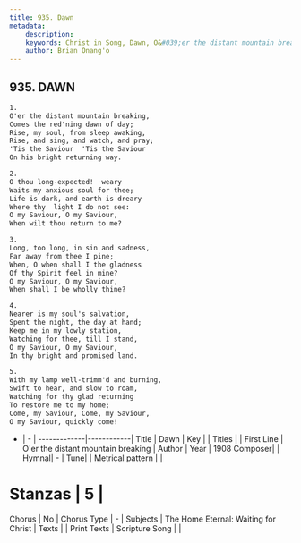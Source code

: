 ```yaml
---
title: 935. Dawn
metadata:
    description: 
    keywords: Christ in Song, Dawn, O&#039;er the distant mountain breaking , 
    author: Brian Onang'o
---
```



## 935. DAWN

```txt
1.
O'er the distant mountain breaking,
Comes the red'ning dawn of day;
Rise, my soul, from sleep awaking,
Rise, and sing, and watch, and pray;
'Tis the Saviour  'Tis the Saviour
On his bright returning way.

2.
O thou long-expected!  weary
Waits my anxious soul for thee;
Life is dark, and earth is dreary
Where thy  light I do not see:
O my Saviour, O my Saviour,
When wilt thou return to me?

3.
Long, too long, in sin and sadness,
Far away from thee I pine;
When, O when shall I the gladness 
Of thy Spirit feel in mine?
O my Saviour, O my Saviour,
When shall I be wholly thine?

4.
Nearer is my soul's salvation,
Spent the night, the day at hand;
Keep me in my lowly station,
Watching for thee, till I stand,
O my Saviour, O my Saviour,
In thy bright and promised land.

5.
With my lamp well-trimm'd and burning,
Swift to hear, and slow to roam,
Watching for thy glad returning
To restore me to my home;
Come, my Saviour, Come, my Saviour,
O my Saviour, quickly come!
```

- |   -  |
-------------|------------|
Title | Dawn |
Key |  |
Titles |  |
First Line | O&#039;er the distant mountain breaking  |
Author | 
Year | 1908
Composer|  |
Hymnal|  - |
Tune|  |
Metrical pattern | |
# Stanzas | 5 |
Chorus | No |
Chorus Type | - |
Subjects | The Home Eternal: Waiting for Christ |
Texts |  |
Print Texts | 
Scripture Song |  |
  

